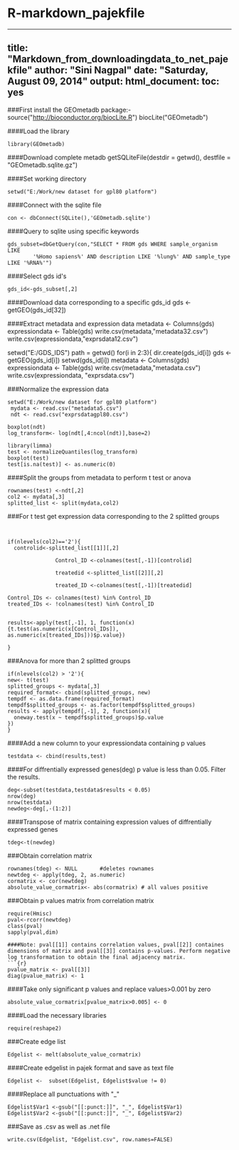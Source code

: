 R-markdown_pajekfile
====================
---
title: "Markdown_from_downloadingdata_to_net_pajekfile"
author: "Sini Nagpal"
date: "Saturday, August 09, 2014"
output:
  html_document:
    toc: yes
---
###First install the GEOmetadb package:-
source("http://bioconductor.org/biocLite.R")
biocLite("GEOmetadb")

####Load the library
```{r}
library(GEOmetadb)
```
####Download complete metadb
getSQLiteFile(destdir = getwd(), destfile = "GEOmetadb.sqlite.gz")

####Set working directory
```{r}
setwd("E:/Work/new dataset for gpl80 platform")
```
####Connect with the sqlite file
```{r}
con <- dbConnect(SQLite(),'GEOmetadb.sqlite')
```
####Query to sqlite using specific keywords
```{r}
gds_subset=dbGetQuery(con,"SELECT * FROM gds WHERE sample_organism LIKE 
        '%Homo sapiens%' AND description LIKE '%lung%' AND sample_type LIKE '%RNA%'")
```
####Select gds id's
```{r}
gds_id<-gds_subset[,2]
```

####Download data corresponding to a specific gds_id
gds <- getGEO(gds_id[32])

####Extract metadata and expression data
metadata <- Columns(gds)
expressiondata <- Table(gds)
write.csv(metadata,"metadata32.csv")
write.csv(expressiondata,"exprsdata12.csv")


setwd("E:/GDS_IDS")
path = getwd()
for(i in 2:3){
  dir.create(gds_id[i])
  gds <- getGEO(gds_id[i])
  setwd(gds_id[i])
  metadata <- Columns(gds)
  expressiondata <- Table(gds)
  write.csv(metadata,"metadata.csv")
  write.csv(expressiondata, "exprsdata.csv")
 


 


###Normalize the expression data
```{r}
setwd("E:/Work/new dataset for gpl80 platform")
 mydata <- read.csv("metadata5.csv")
 ndt <- read.csv("exprsdatagpl80.csv")

boxplot(ndt)
log_transform<- log(ndt[,4:ncol(ndt)],base=2)

library(limma)
test <- normalizeQuantiles(log_transform)
boxplot(test)
test[is.na(test)] <- as.numeric(0)
```
####Split the groups from metadata to perform t test or anova
```{r}
rownames(test) <-ndt[,2]
col2 <- mydata[,3]
splitted_list <- split(mydata,col2)
```
###For t test get expression data corresponding to the 2 splitted groups
```{r}


if(nlevels(col2)=='2'){
  controlid<-splitted_list[[1]][,2]
               
               Control_ID <-colnames(test[,-1])[controlid]
              
               treatedid <-splitted_list[[2]][,2]
               
               treated_ID <-colnames(test[,-1])[treatedid]
               
Control_IDs <- colnames(test) %in% Control_ID
treated_IDs <- !colnames(test) %in% Control_ID 


results<-apply(test[,-1], 1, function(x){t.test(as.numeric(x[Control_IDs]), as.numeric(x[treated_IDs]))$p.value})

}
```
###Anova for more than 2 splitted groups
```{r}
if(nlevels(col2) > '2'){
new<- t(test)
splitted_groups <- mydata[,3]
required_format<- cbind(splitted_groups, new)
tempdf <- as.data.frame(required_format)
tempdf$splitted_groups <- as.factor(tempdf$splitted_groups)
results <- apply(tempdf[,-1], 2, function(x){
  oneway.test(x ~ tempdf$splitted_groups)$p.value
})
}
```

####Add a new column to your expressiondata containing p values
```{r}
testdata <- cbind(results,test)
```
####For diffrentially expressed genes(deg) p value is less than 0.05. Filter the results.               
```{r}
deg<-subset(testdata,testdata$results < 0.05)
nrow(deg)              
nrow(testdata)              
newdeg<-deg[,-(1:2)]
```

####Transpose of matrix containing expression values of diffrentially expressed genes               
```{r}             
tdeg<-t(newdeg)
```
###Obtain correlation matrix 
```{r}
rownames(tdeg) <- NULL       #deletes rownames
newtdeg <- apply(tdeg, 2, as.numeric) 
cormatrix <- cor(newtdeg)
absolute_value_cormatrix<- abs(cormatrix) # all values positive
```

###Obtain p values matrix from correlation matrix
```{r}
require(Hmisc)
pval<-rcorr(newtdeg)
class(pval)
sapply(pval,dim)

####Note: pval[[1]] contains correlation values, pval[[2]] containes dimensions of matrix and pval[[3]] contains p-values. Perform negative log transformation to obtain the final adjacency matrix.
```{r}
pvalue_matrix <- pval[[3]]
diag(pvalue_matrix) <- 1

```
####Take only significant p values and replace values>0.001 by zero 
```{r}
absolute_value_cormatrix[pvalue_matrix>0.005] <- 0 
```
####Load the necessary libraries
```{r}
require(reshape2)
```
###Create edge list
```{r}
Edgelist <- melt(absolute_value_cormatrix)
```
####Create edgelist in pajek format and save as text file
```{r}
Edgelist <-  subset(Edgelist, Edgelist$value != 0)

```
####Replace all punctuations with "_"
```{r}
Edgelist$Var1 <-gsub("[[:punct:]]", "_", Edgelist$Var1)
Edgelist$Var2 <-gsub("[[:punct:]]", "_", Edgelist$Var2)
```

###Save as .csv as well as .net file
```{r}
write.csv(Edgelist, "Edgelist.csv", row.names=FALSE)
```

